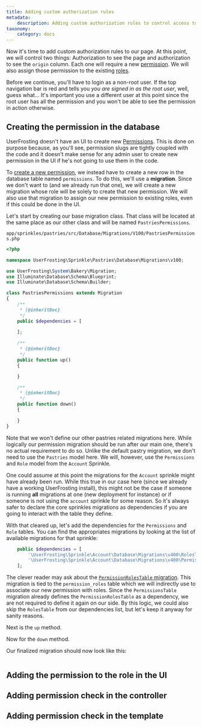 ```yaml
---
title: Adding custom authorization rules
metadata:
    description: Adding custom authorization rules to control access to our page
taxonomy:
    category: docs
---
```


Now it's time to add custom authorization rules to our page. At this point, we will control two things: Authorization to see the page and authorization to see the `origin` column. Each one will require a new [permission](/users/access-control#permissions). We will also assign those permission to the existing [roles](/users/access-control#roles). 

Before we continue, you'll have to login as a non-root user. If the top navigation bar is red and tells you _you are signed in as the root user_, well, guess what... It's important you use a different user at this point since the root user has all the permission and you won't be able to see the permission in action otherwise. 

## Creating the permission in the database

UserFrosting doesn't have an UI to create new [Permissions](/users/access-control#permissions). This is done on purpose because, as you'll see, permission slugs are tightly coupled with the code and it doesn't make sense for any admin user to create new permission in the UI if he's not going to use them in the code.

To [create a new permission](/users/access-control#creating-new-permissions), we instead have to create a new row in the database table named `permissions`. To do this, we'll use a **migration**. Since we don't want to (and we already run that one), we will create a new migration whose role will be solely to create that new permission. We will also use that migration to assign  our new permission to existing roles, even if this could be done in the UI.

Let's start by creating our base migration class. That class will be located at the same place as our other class and will be named `PastriesPermissions`.

`app/sprinkles/pastries/src/Database/Migrations/V100/PastriesPermissions.php`
```php
<?php

namespace UserFrosting\Sprinkle\Pastries\Database\Migrations\v100;

use UserFrosting\System\Bakery\Migration;
use Illuminate\Database\Schema\Blueprint;
use Illuminate\Database\Schema\Builder;

class PastriesPermissions extends Migration
{
    /**
     * {@inheritDoc}
     */
    public $dependencies = [

    ];
    
    /**
     * {@inheritDoc}
     */
    public function up()
    {

    }

    /**
     * {@inheritDoc}
     */
    public function down()
    {

    }
}
```

Note that we won't define our other pastries related migrations here. While logically our permission migration should be run after our main one, there's no actual requirement to do so. Unlike the default pastry migration, we don't need to use the `Pastries` model here. We will, however, use the `Permissions` and `Role` model from the `Account` Sprinkle. 

One could assume at this point the migrations for the `Account` sprinkle might have already been run. While this true in our case here (since we already have a working UserFrosting install), this might not be the case if someone is running **all** migrations at one (new deployment for instance) or if someone is not using the `account` sprinkle for some reason. So it's always safer to declare the core sprinkles migrations as dependencies if you are going to interact with the table they define.

With that cleared up, let's add the dependencies for the `Permissions` and `Role` tables. You can find the appropriates migrations by looking at the list of available migrations for that sprinkle:

```php
    public $dependencies = [
        '\UserFrosting\Sprinkle\Account\Database\Migrations\v400\RolesTable',
        '\UserFrosting\Sprinkle\Account\Database\Migrations\v400\PermissionsTable'
    ];
```

The clever reader may ask about the [`PermissionRolesTable` migration](https://github.com/userfrosting/UserFrosting/blob/v4.1.11-alpha/app/sprinkles/account/src/Database/Migrations/v400/PermissionRolesTable.php). This migration is tied to the `permission_roles` table which we will indirectly use to associate our new permission with roles. Since the `PermissionsTable` migration already defines the `PermissionRolesTable` as a dependency, we are not required to define it again on our side. By this logic, we could also skip the `RolesTable` from our dependencies list, but let's keep it anyway for sanity reasons.

Next is the `up` method. 


Now for the `down` method.


Our finalized migration should now look like this:

```php

```

## Adding the permission to the role in the UI

## Adding permission check in the controller

## Adding permission check in the template